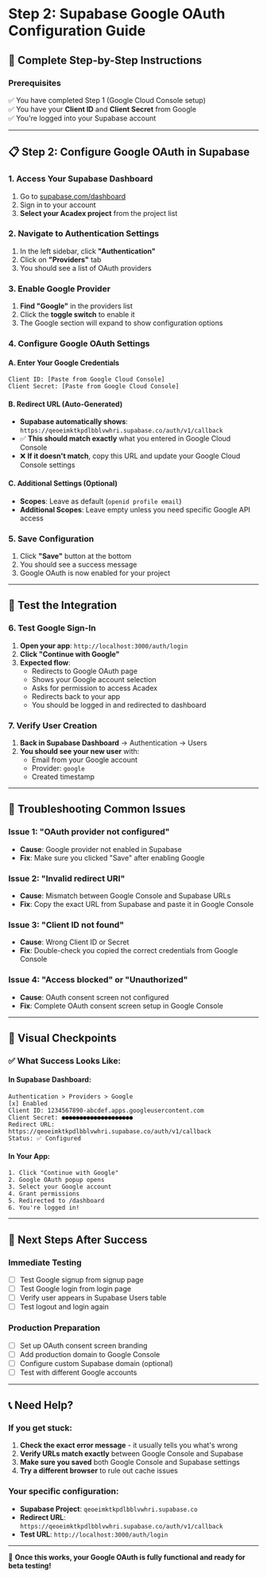 # Step 2: Supabase Google OAuth Configuration Guide

## 🎯 Complete Step-by-Step Instructions

### Prerequisites
✅ You have completed Step 1 (Google Cloud Console setup)  
✅ You have your **Client ID** and **Client Secret** from Google  
✅ You're logged into your Supabase account

---

## 📋 Step 2: Configure Google OAuth in Supabase

### 1. Access Your Supabase Dashboard
1. Go to [supabase.com/dashboard](https://supabase.com/dashboard)
2. Sign in to your account
3. **Select your Acadex project** from the project list

### 2. Navigate to Authentication Settings
1. In the left sidebar, click **"Authentication"**
2. Click on **"Providers"** tab
3. You should see a list of OAuth providers

### 3. Enable Google Provider
1. **Find "Google"** in the providers list
2. Click the **toggle switch** to enable it
3. The Google section will expand to show configuration options

### 4. Configure Google OAuth Settings

#### A. Enter Your Google Credentials
```
Client ID: [Paste from Google Cloud Console]
Client Secret: [Paste from Google Cloud Console]
```

#### B. Redirect URL (Auto-Generated)
- **Supabase automatically shows**: `https://qeoeimktkpdlbblvwhri.supabase.co/auth/v1/callback`
- ✅ **This should match exactly** what you entered in Google Cloud Console
- ❌ **If it doesn't match**, copy this URL and update your Google Cloud Console settings

#### C. Additional Settings (Optional)
- **Scopes**: Leave as default (`openid profile email`)
- **Additional Scopes**: Leave empty unless you need specific Google API access

### 5. Save Configuration
1. Click **"Save"** button at the bottom
2. You should see a success message
3. Google OAuth is now enabled for your project

---

## 🧪 Test the Integration

### 6. Test Google Sign-In
1. **Open your app**: `http://localhost:3000/auth/login`
2. **Click "Continue with Google"**
3. **Expected flow**:
   - Redirects to Google OAuth page
   - Shows your Google account selection
   - Asks for permission to access Acadex
   - Redirects back to your app
   - You should be logged in and redirected to dashboard

### 7. Verify User Creation
1. **Back in Supabase Dashboard** → Authentication → Users
2. **You should see your new user** with:
   - Email from your Google account
   - Provider: `google`
   - Created timestamp

---

## 🐛 Troubleshooting Common Issues

### Issue 1: "OAuth provider not configured"
- **Cause**: Google provider not enabled in Supabase
- **Fix**: Make sure you clicked "Save" after enabling Google

### Issue 2: "Invalid redirect URI"
- **Cause**: Mismatch between Google Console and Supabase URLs
- **Fix**: Copy the exact URL from Supabase and paste it in Google Console

### Issue 3: "Client ID not found"
- **Cause**: Wrong Client ID or Secret
- **Fix**: Double-check you copied the correct credentials from Google Console

### Issue 4: "Access blocked" or "Unauthorized"
- **Cause**: OAuth consent screen not configured
- **Fix**: Complete OAuth consent screen setup in Google Console

---

## 📸 Visual Checkpoints

### ✅ What Success Looks Like:

#### In Supabase Dashboard:
```
Authentication > Providers > Google
[x] Enabled
Client ID: 1234567890-abcdef.apps.googleusercontent.com
Client Secret: ●●●●●●●●●●●●●●●●●●●●
Redirect URL: https://qeoeimktkpdlbblvwhri.supabase.co/auth/v1/callback
Status: ✅ Configured
```

#### In Your App:
```
1. Click "Continue with Google"
2. Google OAuth popup opens
3. Select your Google account
4. Grant permissions
5. Redirected to /dashboard
6. You're logged in!
```

---

## 🚀 Next Steps After Success

### Immediate Testing
- [ ] Test Google signup from signup page
- [ ] Test Google login from login page  
- [ ] Verify user appears in Supabase Users table
- [ ] Test logout and login again

### Production Preparation
- [ ] Set up OAuth consent screen branding
- [ ] Add production domain to Google Console
- [ ] Configure custom Supabase domain (optional)
- [ ] Test with different Google accounts

---

## 📞 Need Help?

### If you get stuck:
1. **Check the exact error message** - it usually tells you what's wrong
2. **Verify URLs match exactly** between Google Console and Supabase
3. **Make sure you saved** both Google Console and Supabase settings
4. **Try a different browser** to rule out cache issues

### Your specific configuration:
- **Supabase Project**: `qeoeimktkpdlbblvwhri.supabase.co`
- **Redirect URL**: `https://qeoeimktkpdlbblvwhri.supabase.co/auth/v1/callback`
- **Test URL**: `http://localhost:3000/auth/login`

---

🎉 **Once this works, your Google OAuth is fully functional and ready for beta testing!**
